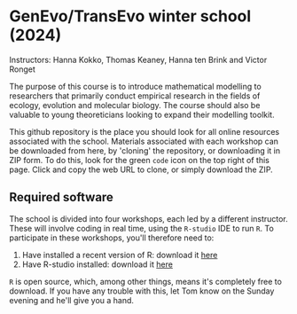 # GenEvo/TransEvo winter school (2024)

Instructors: Hanna Kokko, Thomas Keaney, Hanna ten Brink and Victor Ronget

The purpose of this course is to introduce mathematical modelling to researchers that primarily conduct empirical research in the fields of ecology, evolution and molecular biology. The course should also be valuable to young theoreticians looking to expand their modelling toolkit. 

This github repository is the place you should look for all online resources associated with the school. Materials associated with each workshop can be downloaded from here, by 'cloning' the repository, or downloading it in ZIP form. To do this, look for the green `code` icon on the top right of this page. Click and copy the web URL to clone, or simply download the ZIP. 

## Required software 

The school is divided into four workshops, each led by a different instructor. These will involve coding in real time, using the `R-studio` IDE to run `R`. To participate in these workshops, you'll therefore need to:

1. Have installed a recent version of R: download it [here](https://cran.rstudio.com/)
2. Have R-studio installed: download it [here](https://posit.co/download/rstudio-desktop/)

`R` is open source, which, among other things, means it's completely free to download. If you have any trouble with this, let Tom know on the Sunday evening and he'll give you a hand. 
